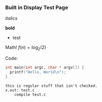 ### Built in Display Test Page

*italics*

**bold**

 - test
 
 
 Math! $f(n) = \log_2(2)$
 
 
 Code: 
 ```c
 int main(int argc, char * argv[]) {
   printf("Hello, World\n");
}
```
```
this is regular stuff that isn't checked.
x.out: test.c
    compile test.c
```
